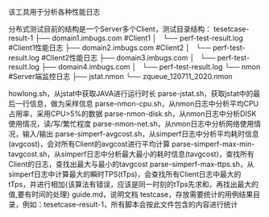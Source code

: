该工具用于分析各种性能日志

分布式测试目前的结构是一个Server多个Client，测试目录结构：
tesetcase-result-1
├── domain1.imbugs.com #Client1
│   └── perf-test-result.log #Client1性能日志
├── domain2.imbugs.com #Client2
│   └── perf-test-result.log #Client2性能日志
├── domain3.imbugs.com
│   └── perf-test-result.log
├── domain4.imbugs.com
│   └── perf-test-result.log
└── nmon #Server端监控日志
    ├── jstat.nmon
    └── zqueue_120711_2020.nmon

howlong.sh，从jstat中获取JAVA进行运行时长
parse-jstat.sh，获取jstat中的最后一行信息，做为采样信息
parse-nmon-cpu.sh，从nmon日志中分析平均CPU占用率，采用CPU>5%的数据
parse-nmon-disk.sh，从nmon日志中分析DISK使用情况，读/写/繁忙程度
parse-nmon-net.sh，从nmon日志中分析网络使用情况，输入/输出
parse-simperf-avgcost.sh，从simperf日志中分析平均耗时信息(avgcost)，会对所有Client的avgcost进行平均计算
parse-simperf-max-min-tavgcost.sh，从simperf日志中分析最大最小的耗时信息(tavgcost)，查找所有Client的日志，查找出最大与最小的tavgcost
parse-simperf-max-ttps.sh，从simperf日志中计算最大的瞬时TPS(tTps)，会查找所有Client日志中最大的tTps，并进行相加{该算法有错误，应该是同一时刻的tTps先求和，再找出最大的值,要有时间的处理}
guide.md，说明文档
testcase，存放需要统计的用例结果目录，例如：tesetcase-result-1，所有脚本会按此文件包含的内容进行统计
